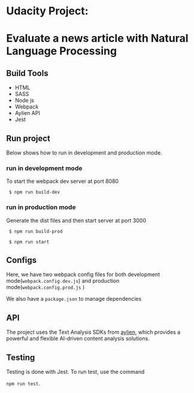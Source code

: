 # Udacity Project:

# Evaluate a news article with Natural Language Processing

## Build Tools

- HTML
- SASS
- Node js
- Webpack
- Aylien API
- Jest

## Run project

Below shows how to run in development and production mode.

### run in development mode

To start the webpack dev server at port 8080

` $ npm run build-dev`

### run in production mode

Generate the dist files and then start server at port 3000

` $ npm run build-prod`

` $ npm run start`

## Configs

Here, we have two webpack config files for both development mode(`webpack.config.dev.js`) and production mode(`webpack.config.prod.js` )

We also have a `package.json` to manage dependencies

## API

The project uses the Text Analysis SDKs from [aylien](https://aylien.com/text-api/sdks/), which provides a powerful and flexible AI-driven content analysis solutions.

## Testing

Testing is done with Jest. To run test, use the command

`npm run test`.
